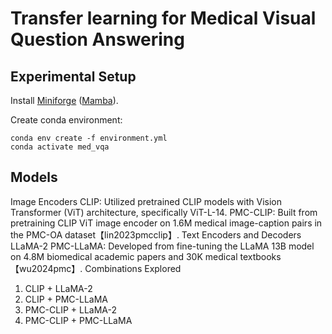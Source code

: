 # Transfer learning for Medical Visual Question Answering

## Experimental Setup
Install [Miniforge](https://github.com/conda-forge/miniforge?tab=readme-ov-file#install) ([Mamba](https://mamba.readthedocs.io/en/latest/installation/mamba-installation.html)).

Create conda environment:

    conda env create -f environment.yml
    conda activate med_vqa


## Models

Image Encoders
CLIP: Utilized pretrained CLIP models with Vision Transformer (ViT) architecture, specifically ViT-L-14.
PMC-CLIP: Built from pretraining CLIP ViT image encoder on 1.6M medical image-caption pairs in the PMC-OA dataset【lin2023pmcclip】.
Text Encoders and Decoders
LLaMA-2
PMC-LLaMA: Developed from fine-tuning the LLaMA 13B model on 4.8M biomedical academic papers and 30K medical textbooks【wu2024pmc】.
Combinations Explored
1. CLIP + LLaMA-2
2. CLIP + PMC-LLaMA
3. PMC-CLIP + LLaMA-2
4. PMC-CLIP + PMC-LLaMA

